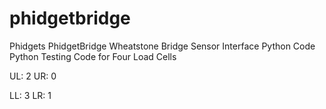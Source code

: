 phidgetbridge
=============

Phidgets PhidgetBridge Wheatstone Bridge Sensor Interface Python Code
Python Testing Code for Four Load Cells

UL: 2         UR: 0

LL: 3         LR: 1 
